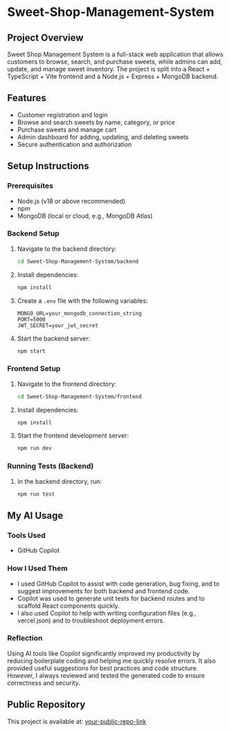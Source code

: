 
# Sweet-Shop-Management-System

## Project Overview
Sweet Shop Management System is a full-stack web application that allows customers to browse, search, and purchase sweets, while admins can add, update, and manage sweet inventory. The project is split into a React + TypeScript + Vite frontend and a Node.js + Express + MongoDB backend.

## Features
- Customer registration and login
- Browse and search sweets by name, category, or price
- Purchase sweets and manage cart
- Admin dashboard for adding, updating, and deleting sweets
- Secure authentication and authorization

## Setup Instructions

### Prerequisites
- Node.js (v18 or above recommended)
- npm
- MongoDB (local or cloud, e.g., MongoDB Atlas)

### Backend Setup
1. Navigate to the backend directory:
	```sh
	cd Sweet-Shop-Management-System/backend
	```
2. Install dependencies:
	```sh
	npm install
	```
3. Create a `.env` file with the following variables:
	```env
	MONGO_URL=your_mongodb_connection_string
	PORT=5000
	JWT_SECRET=your_jwt_secret
	```
4. Start the backend server:
	```sh
	npm start
	```

### Frontend Setup
1. Navigate to the frontend directory:
	```sh
	cd Sweet-Shop-Management-System/frontend
	```
2. Install dependencies:
	```sh
	npm install
	```
3. Start the frontend development server:
	```sh
	npm run dev
	```

### Running Tests (Backend)
1. In the backend directory, run:
	```sh
	npm run test
	```


## My AI Usage
### Tools Used
- GitHub Copilot

### How I Used Them
- I used GitHub Copilot to assist with code generation, bug fixing, and to suggest improvements for both backend and frontend code.
- Copilot was used to generate unit tests for backend routes and to scaffold React components quickly.
- I also used Copilot to help with writing configuration files (e.g., vercel.json) and to troubleshoot deployment errors.

### Reflection
Using AI tools like Copilot significantly improved my productivity by reducing boilerplate coding and helping me quickly resolve errors. It also provided useful suggestions for best practices and code structure. However, I always reviewed and tested the generated code to ensure correctness and security.



## Public Repository
This project is available at: [your-public-repo-link](https://github.com/yourusername/Sweet-Shop-Management-System)
